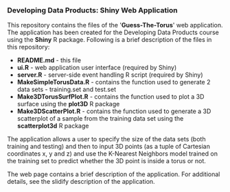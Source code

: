 ### Developing Data Products: Shiny Web Application

This repository contains the files of the '**Guess-The-Torus**' web application.   
The application has been created for the Developing Data Products course using 
the **Shiny** R package.
Following is a brief description of the files in this repository:
* **README.md** - this file
* **ui.R** - web application user interface (required by Shiny)
* **server.R** - server-side event handling R script (required by Shiny)
* **MakeSimpleTorusData.R** - contains the function used to generate 2 data sets - training.set and test.set
* **Make3DTorusSurfPlot.R** - contains the function used to plot a 3D surface using the **plot3D** R package
* **Make3DScatterPlot.R** - contains the function used to generate a 3D scatterplot of a sample from the training data set using the **scatterplot3d** R package
    
The application allows a user to specify the size of the data sets (both training and testing) and then to input 3D points (as a tuple of Cartesian coordinates x, y and z) and use the K-Nearest Neighbors model trained on the training set to predict whether the 3D point is inside a torus or not.

The web page contains a brief description of the application. For additional details, see the slidify description of the application. 
